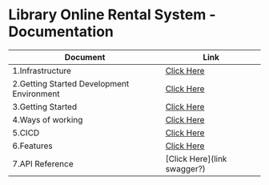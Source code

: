# Library Online Rental System - Documentation

| Document                               | Link                                                     |
|----------------------------------------|----------------------------------------------------------|
| 1.Infrastructure                       | [Click Here](Infrastructure/Infrastructure.md)           
| 2.Getting Started Development Environment | [Click Here](getting-started-development-environment.md) |
| 3.Getting Started                      | [Click Here](getting-started.md)                         |
| 4.Ways of working                      | [Click Here](ways-of-working.md)                         |
| 5.CICD                                 | [Click Here](cicd.md)                                    |
| 6.Features                             | [Click Here](features.md)                                |
| 7.API Reference                        | [Click Here](link swagger?)                              |